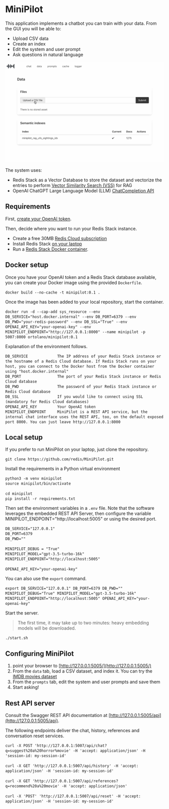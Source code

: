 # MiniPilot

This application implements a chatbot you can train with your data. From the GUI you will be able to:

- Upload CSV data
- Create an index
- Edit the system and user prompt
- Ask questions in natural language

![demo](src/static/images/minipilot.gif)

The system uses:

- Redis Stack as a Vector Database to store the dataset and vectorize the entries to perform [Vector Similarity Search (VSS)](https://redis.io/docs/latest/develop/interact/search-and-query/advanced-concepts/vectors/) for RAG
- OpenAI ChatGPT Large Language Model (LLM) [ChatCompletion API](https://platform.openai.com/docs/guides/gpt/chat-completions-api)

## Requirements

First, [create your OpenAI token](https://platform.openai.com/docs/quickstart). 

Then, decide where you want to run your Redis Stack instance.

- Create a free 30MB [Redis Cloud subscription](https://redis.io/try-free/)
- Install Redis Stack [on your laptop](https://redis.io/docs/latest/operate/oss_and_stack/install/install-stack/)
- Run a [Redis Stack Docker container](https://redis.io/docs/latest/operate/oss_and_stack/install/install-stack/docker/). 

## Docker setup

Once you have your OpenAI token and a Redis Stack database available, you can create your Docker image using the provided `Dockerfile`.

```commandline
docker build --no-cache -t minipilot:0.1 .
```

Once the image has been added to your local repository, start the container.

```commandline
docker run -d --cap-add sys_resource --env DB_SERVICE="host.docker.internal" --env DB_PORT=6379 --env DB_PWD="your-redis-password" --env DB_SSL="True" --env OPENAI_API_KEY="your-openai-key" --env MINIPILOT_ENDPOINT="http://127.0.0.1:8000" --name minipilot -p 5007:8000 ortolano/minipilot:0.1
```

Explanation of the environment follows.

```commandline
DB_SERVICE             The IP address of your Redis Stack instance or the hostname of a Redis Cloud database. If Redis Stack runs on your host, you can connect to the Docker host from the Docker container using "host.docker.internal"
DB_PORT                The port of your Redis Stack instance or Redis Cloud database
DB_PWD                 The password of your Redis Stack instance or Redis Cloud database
DB_SSL                 If you would like to connect using SSL (mandatory for Redis Cloud databases)
OPENAI_API_KEY         Your OpenAI token
MINIPILOT_ENDPOINT     MiniPilot is a REST API service, but the internal chat interface uses the REST API, too, on the default exposed port 8000. You can just leave http://127.0.0.1:8000
```

## Local setup

If you prefer to run MiniPilot on your laptop, just clone the repository.

```commandline
git clone https://github.com/redis/MiniPilot.git
```

Install the requirements in a Python virtual environment

```commandline
python3 -m venv minipilot
source minipilot/bin/activate

cd minipilot
pip install -r requirements.txt
```

Then set the environment variables in a `.env` file. Note that the software leverages the embedded REST API Server, then  configure the variable MINIPILOT_ENDPOINT="http://localhost:5005" or using the desired port.

```commandline
DB_SERVICE="127.0.0.1"
DB_PORT=6379
DB_PWD=""

MINIPILOT_DEBUG = "True"
MINIPILOT_MODEL="gpt-3.5-turbo-16k"
MINIPILOT_ENDPOINT="http://localhost:5005"

OPENAI_API_KEY="your-openai-key"
```

You can also use the `export` command.

```commandline
export DB_SERVICE="127.0.0.1" DB_PORT=6379 DB_PWD="" MINIPILOT_DEBUG="True" MINIPILOT_MODEL="gpt-3.5-turbo-16k" MINIPILOT_ENDPOINT="http://localhost:5005" OPENAI_API_KEY="your-openai-key"
```

Start the server. 

> The first time, it may take up to two minutes: heavy embedding models will be downloaded.

```
./start.sh
```

## Configuring MiniPilot

1. point your browser to [http://127.0.0.1:5005/](http://127.0.0.1:5005/)
2. From the `data` tab, load a CSV dataset, and index it. You can try the [IMDB movies dataset](https://www.kaggle.com/datasets/ashpalsingh1525/imdb-movies-dataset)
3. From the `prompts` tab, edit the system and user prompts and save them
4. Start asking!


## Rest API server

Consult the Swagger REST API documentation at [http://127.0.0.1:5005/api](http://127.0.0.1:5005/api).

The following endpoints deliver the chat, history, references and conversation reset services. 

```
curl -X POST 'http://127.0.0.1:5007/api/chat?q=suggest%20a%20horror%movie' -H 'accept: application/json' -H 'session-id: my-session-id'

curl -X GET 'http://127.0.0.1:5007/api/history' -H 'accept: application/json' -H 'session-id: my-session-id'

curl -X GET 'http://127.0.0.1:5007/api/references?q=recommend%20a%20movie' -H 'accept: application/json'

curl -X 'POST' 'http://127.0.0.1:5007/api/reset' -H 'accept: application/json' -H 'session-id: my-session-id'
```
